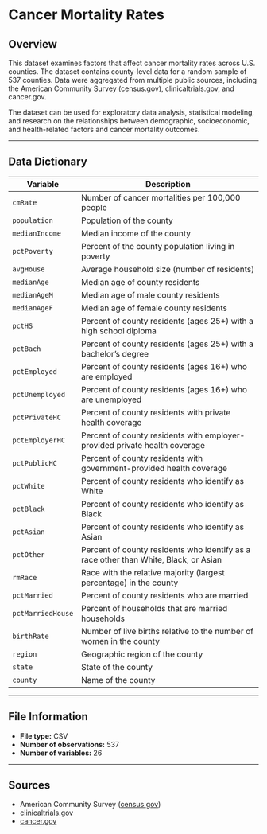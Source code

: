 # Cancer Mortality Rates

## Overview

This dataset examines factors that affect cancer mortality rates across U.S. counties. The dataset contains county-level data for a random sample of 537 counties. Data were aggregated from multiple public sources, including the American Community Survey (census.gov), clinicaltrials.gov, and cancer.gov.

The dataset can be used for exploratory data analysis, statistical modeling, and research on the relationships between demographic, socioeconomic, and health-related factors and cancer mortality outcomes.

---

## Data Dictionary

| Variable          | Description                                                                          |
| ----------------- | ------------------------------------------------------------------------------------ |
| `cmRate`          | Number of cancer mortalities per 100,000 people                                      |
| `population`      | Population of the county                                                             |
| `medianIncome`    | Median income of the county                                                          |
| `pctPoverty`      | Percent of the county population living in poverty                                   |
| `avgHouse`        | Average household size (number of residents)                                         |
| `medianAge`       | Median age of county residents                                                       |
| `medianAgeM`      | Median age of male county residents                                                  |
| `medianAgeF`      | Median age of female county residents                                                |
| `pctHS`           | Percent of county residents (ages 25+) with a high school diploma                    |
| `pctBach`         | Percent of county residents (ages 25+) with a bachelor’s degree                      |
| `pctEmployed`     | Percent of county residents (ages 16+) who are employed                              |
| `pctUnemployed`   | Percent of county residents (ages 16+) who are unemployed                            |
| `pctPrivateHC`    | Percent of county residents with private health coverage                             |
| `pctEmployerHC`   | Percent of county residents with employer-provided private health coverage           |
| `pctPublicHC`     | Percent of county residents with government-provided health coverage                 |
| `pctWhite`        | Percent of county residents who identify as White                                    |
| `pctBlack`        | Percent of county residents who identify as Black                                    |
| `pctAsian`        | Percent of county residents who identify as Asian                                    |
| `pctOther`        | Percent of county residents who identify as a race other than White, Black, or Asian |
| `rmRace`          | Race with the relative majority (largest percentage) in the county                   |
| `pctMarried`      | Percent of county residents who are married                                          |
| `pctMarriedHouse` | Percent of households that are married households                                    |
| `birthRate`       | Number of live births relative to the number of women in the county                  |
| `region`          | Geographic region of the county                                                      |
| `state`           | State of the county                                                                  |
| `county`          | Name of the county                                                                   |

---

## File Information

* **File type:** CSV
* **Number of observations:** 537
* **Number of variables:** 26

---

## Sources

* American Community Survey ([census.gov](https://www.census.gov))
* [clinicaltrials.gov](https://clinicaltrials.gov)
* [cancer.gov](https://www.cancer.gov)
